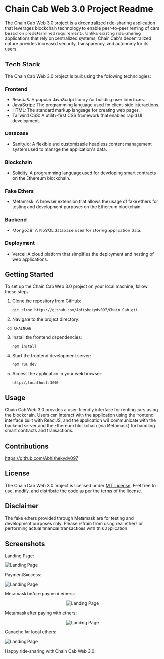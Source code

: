 # Chain Cab Web 3.0 Project Readme

The Chain Cab Web 3.0 project is a decentralized ride-sharing application that leverages blockchain technology to enable peer-to-peer renting of cars based on predetermined requirements. Unlike existing ride-sharing applications that rely on centralized systems, Chain Cab's decentralized nature provides increased security, transparency, and autonomy for its users.

## Tech Stack

The Chain Cab Web 3.0 project is built using the following technologies:

### Frontend
- ReactJS: A popular JavaScript library for building user interfaces.
- JavaScript: The programming language used for client-side interactions.
- HTML: The standard markup language for creating web pages.
- Tailwind CSS: A utility-first CSS framework that enables rapid UI development.

### Database
- Sanity.io: A flexible and customizable headless content management system used to manage the application's data.

### Blockchain
- Solidity: A programming language used for developing smart contracts on the Ethereum blockchain.

### Fake Ethers
- Metamask: A browser extension that allows the usage of fake ethers for testing and development purposes on the Ethereum blockchain.

### Backend
- MongoDB: A NoSQL database used for storing application data.

### Deployment
- Vercel: A cloud platform that simplifies the deployment and hosting of web applications.

## Getting Started

To set up the Chain Cab Web 3.0 project on your local machine, follow these steps:

1. Clone the repository from GitHub:
   ```
   git clone https://github.com/Abhishekydv097/Chain_Cab.git
   ```

2. Navigate to the project directory:
  ```
   cd CHAINCAB
  ```

3. Install the frontend dependencies:
   ```
   npm install
   ```

5. Start the frontend development server:
   ```
   npm run dev
   ```

7. Access the application in your web browser:
   ```
   http://localhost:3000
   ```

## Usage

Chain Cab Web 3.0 provides a user-friendly interface for renting cars using the blockchain. Users can interact with the application using the frontend interface built with ReactJS, and the application will communicate with the backend server and the Ethereum blockchain (via Metamask) for handling smart contracts and transactions.

## Contributions

https://github.com/Abhishekydv097

## License

The Chain Cab Web 3.0 project is licensed under [MIT License](LICENSE). Feel free to use, modify, and distribute the code as per the terms of the license.

## Disclaimer

The fake ethers provided through Metamask are for testing and development purposes only. Please refrain from using real ethers or performing actual financial transactions with this application.

## Screenshots
Landing Page:

![Landing Page](Landing%20page.png)

PaymentSuccess:


![Landing Page](PaymentSuccess.png)

Metamask before payment ethers:
<p align="center">
  <img src="Metamask.png" alt="Landing Page">
</p>

Metamask after paying with ethers:


<p align="center">
  <img src="Metamask2.png" alt="Landing Page">
</p>

Ganache for local ethers:


![Landing Page](Ganache.png)



Happy ride-sharing with Chain Cab Web 3.0!